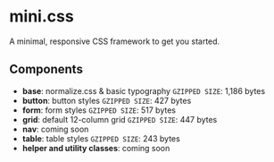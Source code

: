# mini.css
A minimal, responsive CSS framework to get you started.

## Components

- **base**: normalize.css & basic typography `GZIPPED SIZE`: 1,186 bytes
- **button**: button styles `GZIPPED SIZE`: 427 bytes
- **form**: form styles `GZIPPED SIZE`: 517 bytes
- **grid**:	default 12-column grid `GZIPPED SIZE`: 447 bytes
- **nav**: coming soon
- **table**: table styles `GZIPPED SIZE`: 243 bytes
- **helper and utility classes**: coming soon
